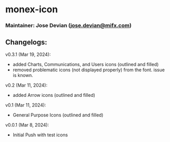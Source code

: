 # monex-icon

### Maintainer: Jose Devian (jose.devian@mifx.com)

## Changelogs:
v0.3.1 (Mar 19, 2024):
- added Charts, Communications, and Users icons (outlined and filled)
- removed problematic icons (not displayed properly) from the font. issue is known.

v0.2 (Mar 11, 2024):
- added Arrow icons (outlined and filled)

v0.1 (Mar 11, 2024):
- General Purpose Icons (outlined and filled)

v0.0.1 (Mar 8, 2024):
- Initial Push with test icons
